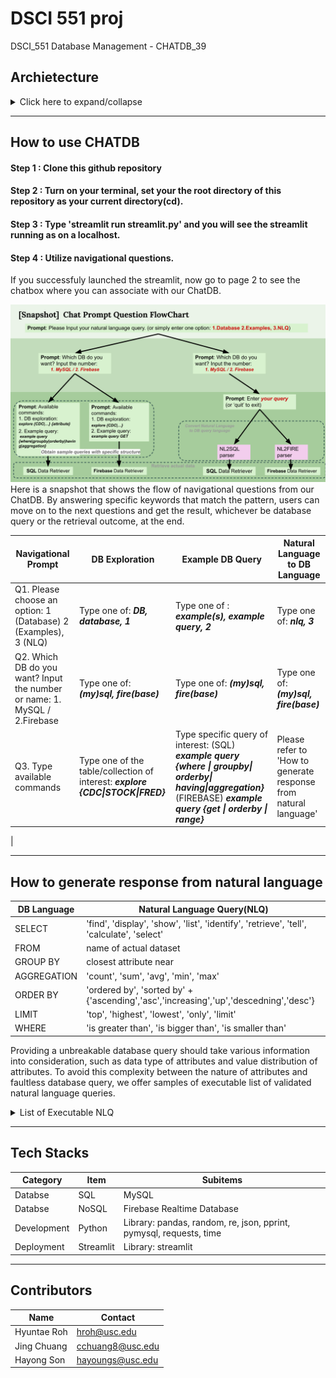 # DSCI 551 proj
DSCI_551 Database Management - CHATDB_39

## Archietecture 
<details>
<summary> Click here to expand/collapse </summary>

![architecture_01](./images/architecture_01.png)

![architecture_02](./images/architecture_02.png)


![architecture_03](./images/architecture_03.png)


![architecture_04](./images/architecture_04.png)

</details>

---
## How to use CHATDB
#### Step 1 : Clone this github repository
#### Step 2 : Turn on your terminal, set your the root directory of this repository as your current directory(cd). 
#### Step 3 : Type 'streamlit run streamlit.py' and you will see the streamlit running as on a localhost.

#### Step 4 : Utilize navigational questions. 
If you successfuly launched the streamlit, now go to page 2 to see the chatbox where you can associate with our ChatDB.  

![snapshot](./images/snapshot.png)
Here is a snapshot that shows the flow of navigational questions from our ChatDB. By answering  specific keywords that match the pattern, users can move on to the next questions and get the result, whichever be database query or the retrieval outcome, at the end.

|Navigational Prompt|DB Exploration|Example DB Query|Natural Language to DB Language|
|---|---|---|---|
|Q1. Please choose an option: 1 (Database) 2 (Examples), 3 (NLQ)|Type one of: ***DB, database, 1***| Type one of : ***example(s), example query, 2*** | Type one of: ***nlq, 3*** |
|Q2. Which DB do you want? Input the number or name: 1. MySQL / 2.Firebase| Type one of: ***(my)sql, fire(base)*** | Type one of: ***(my)sql, fire(base)*** | Type one of: ***(my)sql, fire(base)*** |
|Q3. Type available commands | Type one of the table/collection of interest: ***explore {CDC\|STOCK\|FRED}*** | Type specific query of interest: (SQL) ***example query {where \| groupby\| orderby\| having\|aggregation}*** (FIREBASE) ***example query {get \| orderby \| range}*** | Please refer to 'How to generate response from natural language' 

 |

---
## How to generate response from natural language
|DB Language|Natural Language Query(NLQ)|
| --------- | -------------------- |
| SELECT | 'find', 'display', 'show', 'list', 'identify', 'retrieve', 'tell', 'calculate', 'select' |
| FROM | name of actual dataset |
| GROUP BY | closest attribute near <pattern> |
| AGGREGATION | 'count', 'sum', 'avg', 'min', 'max' |
| ORDER BY | 'ordered by', 'sorted by' + {'ascending','asc','increasing','up','descedning','desc'} |
| LIMIT | 'top', 'highest', 'lowest', 'only', 'limit' |
| WHERE | 'is greater than', 'is bigger than', 'is smaller than' |


Providing a unbreakable database query should take various information into consideration, such as data type of attributes and value distribution of attributes. To avoid this complexity between the nature of attributes and faultless database query, we offer samples of executable list of validated natural language queries.  
<details>
<summary>List of Executable NLQ</summary>

**( Note )** Table names and attribute names are case-sensitive.

> MySQL
1. "Display the sum of ESTIMATE grouped by GROUP_NAME in CDC;"
2. "List all NOV values from STOCK LIMIT 10;"
3. "Show top 5 income values from FRED;"
4. "Show me LLY FROM STOCK"

> Firebase 
1. show highest 5 Real_Median_Household_Income startat 50000 endat 70000 from FRED
2. show LLY startat 50 from STOCK
3. show LLY startat 50 and endat 100 from STOCK
4. show REAL_Median_Household_Income from FRED
5. show highest 5 Estimate in CDC 
6. show first 10 time_period_id from dataset CDC 

</details>

---
## Tech Stacks 
|Category|Item|Subitems|
|---|---|---|
|Databse|SQL|MySQL|
|Databse|NoSQL|Firebase Realtime Database|
|Development|Python|Library: pandas, random, re, json, pprint, pymysql, requests, time|
|Deployment|Streamlit|Library: streamlit| 

---
## Contributors
|Name|Contact|
|---|---|
|Hyuntae Roh|hroh@usc.edu|
|Jing Chuang|cchuang8@usc.edu|
|Hayong Son|hayoungs@usc.edu|
